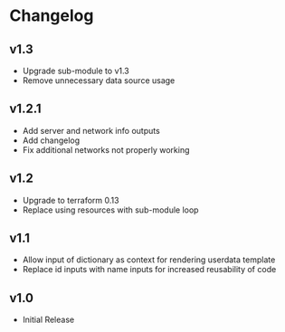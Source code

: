 # Changelog

## v1.3

- Upgrade sub-module to v1.3
- Remove unnecessary data source usage

## v1.2.1

- Add server and network info outputs
- Add changelog
- Fix additional networks not properly working

## v1.2

- Upgrade to terraform 0.13 
- Replace using resources with sub-module loop


## v1.1

- Allow input of dictionary as context for rendering userdata template
- Replace id inputs with name inputs for increased reusability of code

## v1.0

- Initial Release